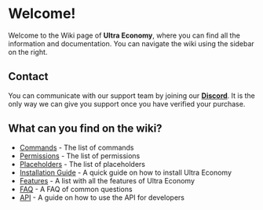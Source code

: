 # Welcome!
Welcome to the Wiki page of **Ultra Economy**, where you can find all the information and documentation. You can navigate the wiki using the sidebar on the right.
<br>

## Contact
You can communicate with our support team by joining our **[Discord](https://discord.gg/3JuHDm8)**. It is the only way we can give you support once you have verified your purchase.
<br>

## What can you find on the wiki?
- [Commands](./overview/commands) - The list of commands
- [Permissions](./overview/permissions) - The list of permissions
- [Placeholders](./overview/placeholders) - The list of placeholders
- [Installation Guide](./installation) - A quick guide on how to install Ultra Economy
- [Features](./features) - A list with all the features of Ultra Economy
- [FAQ](./faq) - A FAQ of common questions
- [API](./api) - A guide on how to use the API for developers
